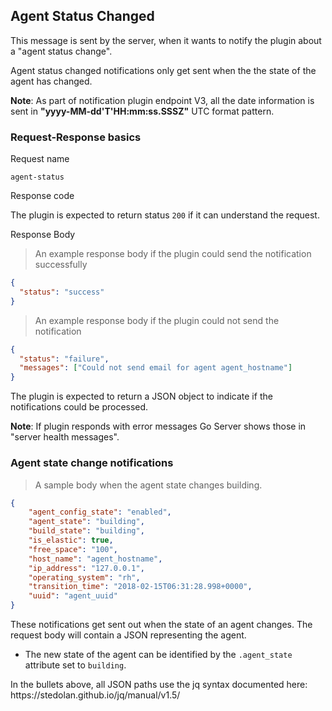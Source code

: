 ## Agent Status Changed

This message is sent by the server, when it wants to notify the plugin about a "agent status change".

Agent status changed notifications only get sent when the the state of the agent has changed.

<aside class="info">
  <strong>Note</strong>: As part of notification plugin endpoint V3, all the date information is sent in <strong>"yyyy-MM-dd'T'HH:mm:ss.SSSZ"</strong> UTC format pattern.
</aside>

### Request-Response basics

<p class='request-name-heading'>Request name</p>

`agent-status`

<p class='response-code-heading'>Response code</p>

The plugin is expected to return status `200` if it can understand the request.

<p class='response-body-heading'>Response Body</p>

> An example response body if the plugin could send the notification successfully

```json
{
  "status": "success"
}
```

> An example response body if the plugin could not send the notification

```json
{
  "status": "failure",
  "messages": ["Could not send email for agent agent_hostname"]
}
```

The plugin is expected to return a JSON object to indicate if the notifications could be processed.

<aside class="warning">
  <strong>Note</strong>: If plugin responds with error messages Go Server shows those in "server health messages".
</aside>

### Agent state change notifications

> A sample body when the agent state changes building.

```json
{
    "agent_config_state": "enabled",
    "agent_state": "building",
    "build_state": "building",
    "is_elastic": true,
    "free_space": "100",
    "host_name": "agent_hostname",
    "ip_address": "127.0.0.1",
    "operating_system": "rh",
    "transition_time": "2018-02-15T06:31:28.998+0000",
    "uuid": "agent_uuid"
}
```

These notifications get sent out when the state of an agent changes. The request body will contain a JSON representing the agent.

* The new state of the agent can be identified by the `.agent_state` attribute set to `building`.

<aside class="note">
In the bullets above, all JSON paths use the jq syntax documented here: https://stedolan.github.io/jq/manual/v1.5/
</aside>
